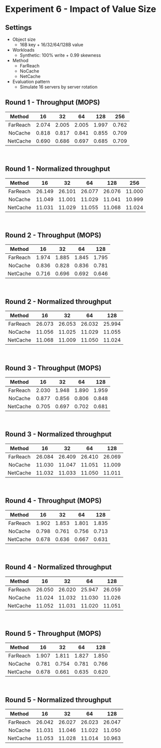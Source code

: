 # Experiment 6 - Impact of Value Size

## Settings

- Object size
  + 16B key + 16/32/64/128B value
- Workloads
  + Synthetic: 100% write + 0.99 skewness
- Method
  + FarReach
  + NoCache
  + NetCache
- Evaluation pattern
	+ Simulate 16 servers by server rotation


## Round 1 - Throughput (MOPS)
|  Method  | 16 | 32 | 64 | 128 | 256 |
|:--------:|:----------:|:----------:|:----------:|:----------:|:----------:|
| FarReach | 2.074 | 2.005 | 2.005 | 1.997 | 0.762 |
| NoCache  | 0.818 | 0.817 | 0.841 | 0.855 | 0.709 |
| NetCache | 0.690 | 0.686 | 0.697 | 0.685 | 0.709 |
</br>

## Round 1 - Normalized throughput
|  Method  | 16 | 32 | 64 | 128 | 256 |
|:--------:|:----------:|:----------:|:----------:|:----------:|:----------:|
| FarReach |  26.149  |  26.101  |  26.077  |  26.076  |  11.000  |
| NoCache  |  11.049  |  11.001  |  11.029  |  11.041  |  10.999  |
| NetCache |  11.031  |  11.029  |  11.055  |  11.068  |  11.024  |
</br>

## Round 2 - Throughput (MOPS)
|  Method  | 16 | 32 | 64 | 128 |
|:--------:|:----------:|:----------:|:----------:|:----------:|
| FarReach | 1.974 | 1.885 | 1.845 | 1.795 |
| NoCache  | 0.836 | 0.828 | 0.836 | 0.781 |
| NetCache | 0.716 | 0.696 | 0.692 | 0.646 |
</br>

## Round 2 - Normalized throughput
|  Method  | 16 | 32 | 64 | 128 |
|:--------:|:----------:|:----------:|:----------:|:----------:|
| FarReach |  26.073  |  26.053  |  26.032  |  25.994  |
| NoCache  |  11.056  |  11.025  |  11.029  |  11.055  |
| NetCache |  11.068  |  11.009  |  11.050  |  11.024  |
</br>

## Round 3 - Throughput (MOPS)
|  Method  | 16 | 32 | 64 | 128 |
|:--------:|:----------:|:----------:|:----------:|:----------:|
| FarReach | 2.030 | 1.948 | 1.890 | 1.959 |
| NoCache  | 0.877 | 0.856 | 0.806 | 0.848 |
| NetCache | 0.705 | 0.697 | 0.702 | 0.681 |
</br>

## Round 3 - Normalized throughput
|  Method  | 16 | 32 | 64 | 128 |
|:--------:|:----------:|:----------:|:----------:|:----------:|
| FarReach |  26.084  |  26.409  |  26.410  |  26.069  |
| NoCache  |  11.030  |  11.047  |  11.051  |  11.009  |
| NetCache |  11.032  |  11.033  |  11.050  |  11.011  |
</br>


## Round 4 - Throughput (MOPS)
|  Method  | 16 | 32 | 64 | 128 |
|:--------:|:----------:|:----------:|:----------:|:----------:|
| FarReach | 1.902 | 1.853 | 1.801 | 1.835 |
| NoCache  | 0.798 | 0.761 | 0.756 | 0.713 |
| NetCache | 0.678 | 0.636 | 0.667 | 0.631 |
</br>

## Round 4 - Normalized throughput
|  Method  | 16 | 32 | 64 | 128 |
|:--------:|:----------:|:----------:|:----------:|:----------:|
| FarReach |  26.050  |  26.020  |  25.947  |  26.059  |
| NoCache  |  11.024  |  11.032  |  11.030  |  11.026  |
| NetCache |  11.052  |  11.031  |  11.020  |  11.051  |
</br>

## Round 5 - Throughput (MOPS)
|  Method  | 16 | 32 | 64 | 128 |
|:--------:|:----------:|:----------:|:----------:|:----------:|
| FarReach | 1.907 | 1.811 | 1.827 | 1.850 |
| NoCache  | 0.781 | 0.754 | 0.781 | 0.766 |
| NetCache | 0.678 | 0.661 | 0.635 | 0.620 |
</br>

## Round 5 - Normalized throughput
|  Method  | 16 | 32 | 64 | 128 |
|:--------:|:----------:|:----------:|:----------:|:----------:|
| FarReach |  26.042  |  26.027  |  26.023  |  26.047  |
| NoCache  |  11.031  |  11.046  |  11.022  |  11.050  |
| NetCache |  11.053  |  11.028  |  11.014  |  10.963  |
</br>